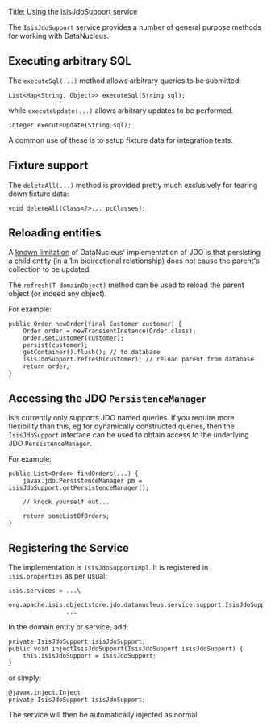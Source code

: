 Title: Using the IsisJdoSupport service

The `IsisJdoSupport` service  provides a number of general purpose methods for working with DataNucleus.

## Executing arbitrary SQL

The `executeSql(...)` method allows arbitrary queries to be submitted:

    List<Map<String, Object>> executeSql(String sql);

while `executeUpdate(...)` allows arbitrary updates to be performed. 

    Integer executeUpdate(String sql);

A common use of these is to setup fixture data for integration tests.

## Fixture support

The `deleteAll(...)` method is provided pretty much exclusively for tearing down fixture data: 

    void deleteAll(Class<?>... pcClasses);



## Reloading entities

A [known limitation](http://www.datanucleus.org/products/datanucleus/jdo/orm/relationships.html) of DataNucleus' implementation of JDO is that persisting a child entity (in a 1:n bidirectional relationship) does not cause the parent's collection to be updated.

The `refresh(T domainObject)` method can be used to reload the parent object (or indeed any object).

For example:

    public Order newOrder(final Customer customer) {
        Order order = newTransientInstance(Order.class);
        order.setCustomer(customer);
        persist(customer);
        getContainer().flush(); // to database
        isisJdoSupport.refresh(customer); // reload parent from database
        return order;
    }


## Accessing the JDO `PersistenceManager`

Isis currently only supports JDO named queries.  If you require more flexibility than this, eg for dynamically constructed queries, then the `IsisJdoSupport` interface can be used to obtain access to the underlying JDO `PersistenceManager`.

For example:

    public List<Order> findOrders(...) {
        javax.jdo.PersistenceManager pm = isisJdoSupport.getPersistenceManager();
        
        // knock yourself out...
        
        return someListOfOrders;
    }

    
## Registering the Service

The implementation is `IsisJdoSupportImpl`.  It is registered in `isis.properties` as per usual:

    isis.services = ...\
                org.apache.isis.objectstore.jdo.datanucleus.service.support.IsisJdoSupportImpl,\
                    ...

In the domain entity or service, add:

    private IsisJdoSupport isisJdoSupport;
    public void injectIsisJdoSupport(IsisJdoSupport isisJdoSupport) {
        this.isisJdoSupport = isisJdoSupport;
    }

or simply:

    @javax.inject.Inject
    private IsisJdoSupport isisJdoSupport;

The service will then be automatically injected as normal.
                    